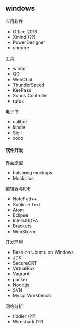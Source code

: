 ## windows

应用软件
* Office 2016
* Xmind (??)
* PowerDesigner
* chrome

工具
* winrar
* QQ
* WebChat
* ThunderSpeed
* KeePass
* Sonos Controller
* rufus

电子书
* calibre
* kindle
* Sigil
* xodo


#### 软件开发

界面原型
* balsamiq mockups
* Mockplus

编辑器与IDE
* NotePad++
* Sublime Text
* Atom
* Eclipse
* IntelliJ IDEA
* Brackets
* WebStorm

开发环境
* Bash on Ubuntu on Windows
* JDK
* SecureCRT
* VirtualBox
* Vagrant
* packer
* Node.js
* SVN
* Mysql Workbench

网络分析
* fiddler  (??)
* Wireshark (??)
